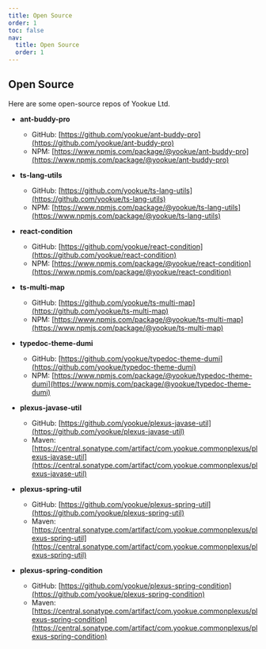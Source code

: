 ```yaml
---
title: Open Source
order: 1
toc: false
nav:
  title: Open Source
  order: 1
---
```


## Open Source

Here are some open-source repos of Yookue Ltd.

  - **ant-buddy-pro**
    - GitHub: [https://github.com/yookue/ant-buddy-pro](https://github.com/yookue/ant-buddy-pro)
    - NPM: [https://www.npmjs.com/package/@yookue/ant-buddy-pro](https://www.npmjs.com/package/@yookue/ant-buddy-pro)

  - **ts-lang-utils**
    - GitHub: [https://github.com/yookue/ts-lang-utils](https://github.com/yookue/ts-lang-utils)
    - NPM: [https://www.npmjs.com/package/@yookue/ts-lang-utils](https://www.npmjs.com/package/@yookue/ts-lang-utils)

  - **react-condition**
    - GitHub: [https://github.com/yookue/react-condition](https://github.com/yookue/react-condition)
    - NPM: [https://www.npmjs.com/package/@yookue/react-condition](https://www.npmjs.com/package/@yookue/react-condition)

  - **ts-multi-map**
    - GitHub: [https://github.com/yookue/ts-multi-map](https://github.com/yookue/ts-multi-map)
    - NPM: [https://www.npmjs.com/package/@yookue/ts-multi-map](https://www.npmjs.com/package/@yookue/ts-multi-map)

  - **typedoc-theme-dumi**
    - GitHub: [https://github.com/yookue/typedoc-theme-dumi](https://github.com/yookue/typedoc-theme-dumi)
    - NPM: [https://www.npmjs.com/package/@yookue/typedoc-theme-dumi](https://www.npmjs.com/package/@yookue/typedoc-theme-dumi)

  - **plexus-javase-util**
    - GitHub: [https://github.com/yookue/plexus-javase-util](https://github.com/yookue/plexus-javase-util)
    - Maven: [https://central.sonatype.com/artifact/com.yookue.commonplexus/plexus-javase-util](https://central.sonatype.com/artifact/com.yookue.commonplexus/plexus-javase-util)

  - **plexus-spring-util**
    - GitHub: [https://github.com/yookue/plexus-spring-util](https://github.com/yookue/plexus-spring-util)
    - Maven: [https://central.sonatype.com/artifact/com.yookue.commonplexus/plexus-spring-util](https://central.sonatype.com/artifact/com.yookue.commonplexus/plexus-spring-util)

  - **plexus-spring-condition**
    - GitHub: [https://github.com/yookue/plexus-spring-condition](https://github.com/yookue/plexus-spring-condition)
    - Maven: [https://central.sonatype.com/artifact/com.yookue.commonplexus/plexus-spring-condition](https://central.sonatype.com/artifact/com.yookue.commonplexus/plexus-spring-condition)
